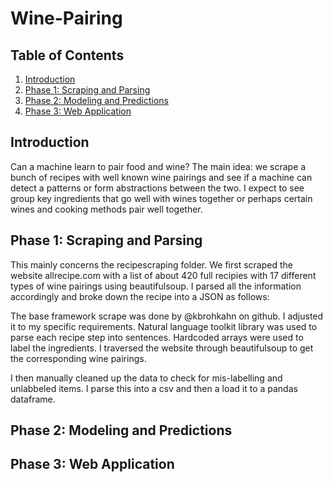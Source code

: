 # Wine-Pairing
## Table of Contents
1. [Introduction](#introduction)
2. [Phase 1: Scraping and Parsing](#paragraph1)
3. [Phase 2: Modeling and Predictions](#paragraph2)
4. [Phase 3: Web Application](#p3)

## Introduction <a name="introduction"></a>
Can a machine learn to pair food and wine?
The main idea: we scrape a bunch of recipes with well known wine pairings and see if a machine can detect a patterns or form abstractions between the two. I expect to see group key ingredients that go well with wines together or perhaps certain wines and cooking methods pair well together. 

## Phase 1: Scraping and Parsing <a name="paragraph1"></a>
This mainly concerns the recipescraping folder.
We first scraped the website allrecipe.com with a list of about 420 full recipies with 17 different types of wine pairings using beautifulsoup. I parsed all the information accordingly and broke down the recipe into a JSON as follows:

The base framework scrape was done by @kbrohkahn on github. I adjusted it to my specific requirements. Natural language toolkit library was used to parse each recipe step into sentences. Hardcoded arrays were used to label the ingredients. I traversed the website through beautifulsoup to get the corresponding wine pairings. 

I then manually cleaned up the data to check for mis-labelling and unlabbeled items. I parse this into a csv and then a load it to a pandas dataframe. 

## Phase 2: Modeling and Predictions <a name="paragraph2"></a>


## Phase 3: Web Application <a name="p3"></a>




